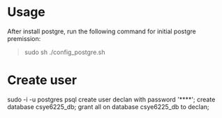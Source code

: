 # Usage

After install postgre, run the following command for initial postgre premission:

> sudo sh ./config_postgre.sh

# Create user

sudo -i -u postgres
psql
create user declan with password '****';
create database csye6225_db;
grant all on database csye6225_db to declan;